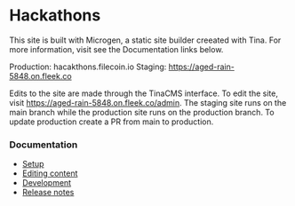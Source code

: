 # Hackathons

This site is built with Microgen, a static site builder creeated with Tina. For more information, visit see the Documentation links below.

Production: hacakthons.filecoin.io
Staging: https://aged-rain-5848.on.fleek.co

Edits to the site are made through the TinaCMS interface. To edit the site, visit https://aged-rain-5848.on.fleek.co/admin. The staging site runs on the main branch while the production site runs on the production branch. To update production create a PR from main to production.

### Documentation

- [Setup](docs/SETUP.md)
- [Editing content](docs/EDITING.md)
- [Development](docs/DEVELOPMENT.md)
- [Release notes](docs/RELEASE_NOTES.md)
